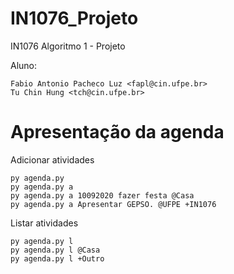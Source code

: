# IN1076_Projeto
IN1076 Algoritmo 1 - Projeto

Aluno:
```
Fabio Antonio Pacheco Luz <fapl@cin.ufpe.br>
Tu Chin Hung <tch@cin.ufpe.br>
```

# Apresentação da agenda 

Adicionar atividades
```
py agenda.py
py agenda.py a
py agenda.py a 10092020 fazer festa @Casa
py agenda.py a Apresentar GEPSO. @UFPE +IN1076
```

Listar atividades
```
py agenda.py l
py agenda.py l @Casa
py agenda.py l +Outro
```
